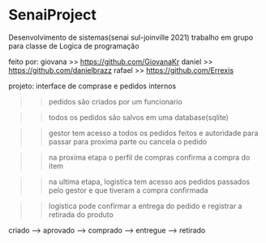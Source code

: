 # SenaiProject

Desenvolvimento de sistemas(senai sul-joinville 2021)
trabalho em grupo para classe de Logica de programação 

feito por:
giovana >> https://github.com/GiovanaKr
daniel  >> https://github.com/danielbrazz
rafael  >> https://github.com/Errexis

projeto: interface de comprase e pedidos internos

>>pedidos são criados por um funcionario

>>todos os pedidos são salvos em uma database(sqlite)

>>gestor tem acesso a todos os pedidos feitos e autoridade para passar para proxima parte ou cancela o pedido

>>na proxima etapa o perfil de compras confirma a compra do item

>>na ultima etapa, logistica tem acesso aos pedidos passados pelo gestor e que tiveram a compra confirmada

>>logistica pode confirmar a entrega do pedido e registrar a retirada do produto

criado --> aprovado --> comprado --> entregue --> retirado
